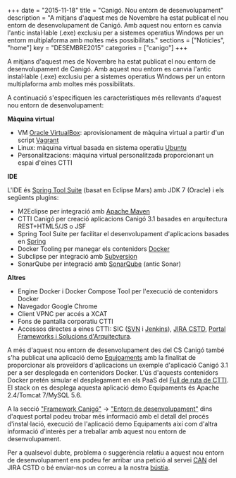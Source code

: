 +++
date        = "2015-11-18"
title       = "Canigó. Nou entorn de desenvolupament"
description = "A mitjans d'aquest mes de Novembre ha estat publicat el nou entorn de desenvolupament de Canigó. Amb aquest nou entorn es canvia l'antic instal·lable (.exe) exclusiu per a sistemes operatius Windows per un entorn multiplaforma amb moltes més possibilitats."
sections    = ["Notícies", "home"]
key         = "DESEMBRE2015"
categories  = ["canigo"]
+++

A mitjans d'aquest mes de Novembre ha estat publicat el nou entorn de desenvolupament de Canigó. Amb aquest nou entorn es canvia l'antic instal·lable (.exe) exclusiu per a sistemes operatius Windows per un entorn multiplaforma amb moltes més possibilitats.


A continuació s'especifiquen les característiques més rellevants d'aquest nou entorn de desenvolupament:

**Màquina virtual**

* VM [Oracle VirtualBox](https://www.virtualbox.org/): aprovisionament de màquina virtual a partir d'un script [Vagrant](https://www.vagrantup.com/)
* Linux: màquina virtual basada en sistema operatiu [Ubuntu](http://www.ubuntu.com/)
* Personalitzacions: màquina virtual personalitzada proporcionant un espai d'eines CTTI

**IDE**

L'IDE és [Spring Tool Suite](https://spring.io/tools) (basat en Eclipse Mars) amb JDK 7 (Oracle) i els següents plugins:

* M2Eclipse per integració amb [Apache Maven](https://maven.apache.org/)
* CTTI Canigó per creació aplicacions Canigó 3.1 basades en arquitectura REST+HTML5/JS o JSF
* Spring Tool Suite per facilitar el desenvolupament d'aplicacions basades en [Spring](http://spring.io/projects)
* Docker Tooling per manegar els contenidors [Docker](https://www.docker.com/)
* Subclipse per integració amb [Subversion](https://subversion.apache.org/)
* SonarQube per integració amb [SonarQube](http://www.sonarqube.org/) (antic Sonar)

**Altres**

* Engine Docker i Docker Compose Tool per l'execució de contenidors Docker
* Navegador Google Chrome
* Client VPNC per accés a XCAT
* Fons de pantalla corporatiu CTTI
* Accessos directes a eines CTTI: SIC ([SVN](http://svn.intranet.gencat.cat) i [Jenkins](http://hudson.intranet.gencat.cat)), [JIRA CSTD](https://cstd.ctti.gencat.cat/), [Portal Frameworks i Solucions d'Arquitectura](http://canigo.ctti.gencat.cat/).


A més d'aquest nou entorn de desenvolupament des del CS Canigó també s'ha publicat una aplicació demo [Equipaments](https://github.com/gencat/equipaments) amb la finalitat de proporcionar als proveïdors d'aplicacions un exemple d'aplicació Canigó 3.1 per a ser desplegada en contenidors Docker. L'ús d'aquests contenidors Docker pretén simular el desplegament en els PaaS del [Full de ruta de CTTI](https://portic.ctti.gencat.cat/les_tic/Normativa/arquitectura/Documents/Full%20de%20Ruta%20del%20Programari.pdf#search=full%20de%20ruta). El stack on es desplega aquesta aplicació demo Equipaments és Apache 2.4/Tomcat 7/MySQL 5.6.

A la secció ["Framework Canigó"](http://canigo.ctti.gencat.cat/canigo/) -> ["Entorn de desenvolupament"](http://canigo.ctti.gencat.cat/canigo/entorn-desenvolupament/) dins d'aquest portal podeu trobar més informació amb el detall del procés d'instal·lació, execució de l'aplicació demo Equipaments així com d'altra informació d'interès per a treballar amb aquest nou entorn de desenvolupament.

Per a qualsevol dubte, problema o suggerència relatiu a aquest nou entorn de desenvolupament ens podeu fer arribar una petició al servei [CAN](https://cstd.ctti.gencat.cat/jiracstd/browse/CAN) del JIRA CSTD o bé enviar-nos un correu a la nostra [bústia](mailto:oficina-tecnica.canigo.ctti@gencat.cat).
